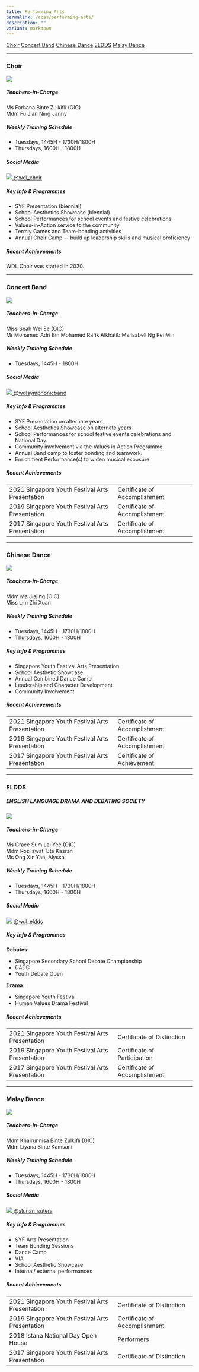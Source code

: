 ```yaml
---
title: Performing Arts
permalink: /ccas/performing-arts/
description: ""
variant: markdown
---
```

<div class="top-button-container">
	<a class="top-button" href="#1">Choir</a>
	<a class="top-button" href="#2">Concert Band</a>
	<a class="top-button" href="#3">Chinese Dance</a>
	<a class="top-button" href="#4">ELDDS</a>
	<a class="top-button" href="#5">Malay Dance</a>
</div>
	 
---

<a id="1"></a>
### Choir

![](/images/CCAs/choir-scaled.jpeg)

##### Teachers-in-Charge

Ms Farhana Binte Zulkifli (OIC)  
Mdm Fu Jian Ning Janny

##### Weekly Training Schedule

* Tuesdays, 1445H - 1730H/1800H
* Thursdays, 1600H - 1800H

##### Social Media

<a class="sm-container" href="https://www.instagram.com/wdl_choir/">
	<img class="sm-icon" src="/images/instagram.jpeg">
	<span class="sm-text">@wdl_choir</span>
</a>
	
##### Key Info &amp; Programmes

*   SYF Presentation (biennial)
*   School Aesthetics Showcase (biennial)
*   School Performances for school events and festive celebrations
*   Values-in-Action service to the community
*   Termly Games and Team-bonding activities
*   Annual Choir Camp -- build up leadership skills and musical proficiency

##### Recent Achievements

WDL Choir was started in 2020.


-------
<a id="2"></a>

### Concert Band

![](/images/Concert_Band_2023_01.jpg)

##### Teachers-in-Charge

Miss Seah Wei Ee (OIC)  
Mr Mohamed Adri Bin Mohamed Rafik Alkhatib
Ms Isabell Ng Pei Min

##### Weekly Training Schedule
* Tuesdays, 1445H - 1800H


##### Social Media

<a class="sm-container" href="https://www.instagram.com/wdlsymphonicband/">
	<img class="sm-icon" src="/images/instagram.jpeg">
	<span class="sm-text">@wdlsymphonicband</span>
</a>


##### Key Info &amp; Programmes

*   SYF Presentation on alternate years
*   School Aesthetics Showcase on alternate years
*   School Performances for school festive events celebrations and National Day.
*   Community involvement via the Values in Action Programme.
*   Annual Band camp to foster bonding and teamwork.
*   Enrichment Performance(s) to widen musical exposure

##### Recent Achievements

|  | |
| - | - | 
| 2021 Singapore Youth Festival Arts Presentation | Certificate of Accomplishment | 
| 2019 Singapore Youth Festival Arts Presentation | Certificate of Accomplishment | 
| 2017 Singapore Youth Festival Arts Presentation | Certificate of Accomplishment | 


-------
<a id="3"></a>

### Chinese Dance

![](/images/CD_04-scaled.jpeg)

##### Teachers-in-Charge

Mdm Ma Jiajing (OIC)  
Miss Lim Zhi Xuan  

##### Weekly Training Schedule

* Tuesdays, 1445H - 1730H/1800H
* Thursdays, 1600H - 1800H


##### Key Info &amp; Programmes

*   Singapore Youth Festival Arts Presentation
*   School Aesthetic Showcase
*   Annual Combined Dance Camp
*   Leadership and Character Development
*   Community Involvement

##### Recent Achievements


|  | |
| - | - | 
| 2021 Singapore Youth Festival Arts Presentation | Certificate of Accomplishment | 
| 2019 Singapore Youth Festival Arts Presentation | Certificate of Accomplishment | 
| 2017 Singapore Youth Festival Arts Presentation | Certificate of Achievement | 



-------
<a id="4"></a>

### ELDDS

##### ENGLISH LANGUAGE DRAMA AND DEBATING SOCIETY

![](/images/CCAs/syf2021-drama.jpeg)

##### Teachers-in-Charge

Ms Grace Sum Lai Yee (OIC)  
Mdm Rozilawati Bte Kasran  
Ms Ong Xin Yan, Alyssa

##### Weekly Training Schedule

* Tuesdays, 1445H - 1730H/1800H
* Thursdays, 1600H - 1800H

##### Social Media

<a class="sm-container" href="https://www.instagram.com/wdl_eldds/">
	<img class="sm-icon" src="/images/instagram.jpeg">
	<span class="sm-text">@wdl_eldds</span>
</a>



##### Key Info &amp; Programmes

**Debates:**

*   Singapore Secondary School Debate Championship
*   DADC
*   Youth Debate Open

**Drama:**

*   Singapore Youth Festival
*   Human Values Drama Festival

##### Recent Achievements

|  | |
| - | - | 
| 2021 Singapore Youth Festival Arts Presentation | Certificate of Distinction | 
| 2019 Singapore Youth Festival Arts Presentation | Certificate of Participation | 
| 2017 Singapore Youth Festival Arts Presentation | Certificate of Accomplishment | 


-------
<a id="5"></a>

### Malay Dance

![](/images/CCAs/syf2021-malay-dance.png)

##### Teachers-in-Charge

Mdm Khairunnisa Binte Zulkifli (OIC)  
Mdm Liyana Binte Kamsani

##### Weekly Training Schedule

* Tuesdays, 1445H - 1730H/1800H
* Thursdays, 1600H - 1800H

##### Social Media

<a class="sm-container" href="https://www.instagram.com/alunan_sutera/">
	<img class="sm-icon" src="/images/instagram.jpeg">
	<span class="sm-text">@alunan_sutera</span>
</a>



##### Key Info &amp; Programmes

*   SYF Arts Presentation
*   Team Bonding Sessions
*   Dance Camp
*   VIA
*   School Aesthetic Showcase
*   Internal/ external performances

##### Recent Achievements

|  | |
| --- | ---- | 
| 2021 Singapore Youth Festival Arts Presentation | Certificate of Distinction | 
| 2019 Singapore Youth Festival Arts Presentation | Certificate of Accomplishment | 
| 2018 Istana National Day Open House | Performers | 
| 2017 Singapore Youth Festival Arts Presentation | Certificate of Distinction |